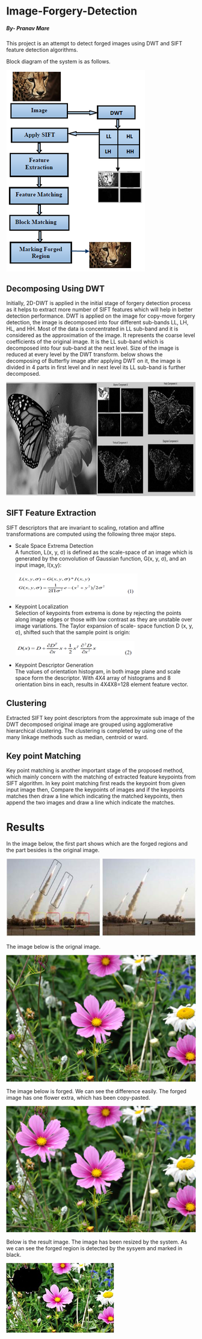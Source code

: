 # Image-Forgery-Detection
##### By- Pranav Mare
This project is an attempt to detect forged images using DWT and SIFT feature detection algorithms.

Block diagram of the system is as follows.

![Block Diagram](images/BlockDiagram.png)


## Decomposing Using DWT  

Initially, 2D-DWT is applied in the initial stage of forgery detection process as it helps to extract more number of SIFT features which will help in better detection performance. DWT is applied on the image for copy-move forgery detection, the image is decomposed into four different sub-bands LL, LH, HL, and HH. Most of the data is concentrated in LL sub-band and it is considered as the approximation of the image. It represents the coarse level coefficients of the original image. 
It is the LL sub-band which is decomposed into four sub-band at the next level. Size of the image is reduced at every level by the DWT transform. below shows the decomposing of Butterfly image after applying DWT on it, the image is divided in 4 parts in first level and in next level its LL sub-band is further decomposed.

![Block Diagram](images/1.png)

## SIFT Feature Extraction

SIFT descriptors that are invariant to scaling, rotation and affine transformations are computed using the following three major steps.
* Scale Space Extrema Detection <br />
  A function, L(x, y, σ) is defined as the scale-space of an image which is generated by the convolution of Gaussian function, G(x, y,     σ), and an input image, I(x,y):
  
    ![Block Diagram](images/2.png)
  
 
* Keypoint Localization <br />
  Selection of keypoints from extrema is done by rejecting the points along image edges or those with low contrast as they are unstable   over image variations. The Taylor expansion of scale- space function D (x, y, σ), shifted such that the sample point is origin:
  
  ![Block Diagram](images/3.png)


* Keypoint Descriptor Generation<br />
The values of orientation histogram, in both image plane and scale space form the descriptor. With 4X4 array of histograms and 8 orientation bins in each, results in 4X4X8=128 element feature vector.

## Clustering
Extracted SIFT key point descriptors from the approximate sub image of the DWT decomposed original image are grouped using agglomerative hierarchical clustering. The clustering is completed by using one of the many linkage methods such as median, centroid or ward.

## Key point Matching
Key point matching is another important stage of the proposed method, which mainly concern with the matching of extracted feature keypoints from SIFT algorithm. In key point matching first reads the keypoint from given input image then, Compare the keypoints of images and if the keypoints matches then draw a line which indicating the matched keypoints, then append the two images and draw a line which indicate the matches.


# Results
In the image below, the first part shows which are the forged regions and the part besides is the original image.


 ![result](images/result1.png)
 
 The image below is the orignal image.
 
 
 ![result](images/testimage1.png)
 
 
 The image below is forged. We can see the difference easily. The forged image has one flower extra, which has been copy-pasted.
 
 
 ![result](images/testimageforged.png)
 
 Below is the result image. The image has been resized by the system. As we can see the forged region is detected by the sysyem and  marked in black.
 
 
 ![result](images/testimageforgerydetected.png)
 
 

